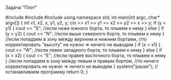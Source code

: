 Задача "Плот"

#include <iostream>
#include <string>
#include <vector>
using namespace std;
int main(int argc, char* argv[])
{
	int x1, x2, x, y1, y2, y;
	cin >> x1 >> y1 >> x2 >> y2 >> x >> y;
	if (y < y1) {
		cout << "S"; //если ниже южного борта, то плывем к нему
	}
	else {
		if (y > y2) {
			cout << "N"; //если выше северного борта, то плывем к нему
		}
		//если попадаем в зону между верхним и нижним бортами,
		//то корректировать "высоту" не нужно => ничего не выводим
	}
	if (x < x1) {
		cout << "W"; //если левее западного борта, то плывем к нему
	}
	else {
		if (x > x2) {
			cout << "E"; //если правее восточного борта, то плывем к нему
		}
		//если попадаем в зону между левым и правым бортом,
		//то ничего корректировать не нужно => ничего не выводим
	}
	system("pause"); //останавливаем программу
	return 0;
}
